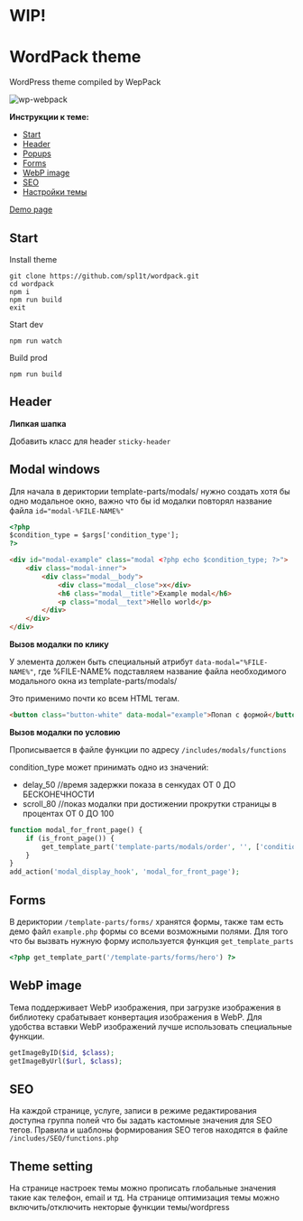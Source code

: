 # WIP!

#  WordPack theme
WordPress theme compiled by WepPack

![wp-webpack](https://github.com/spl1t/wp-webpack/blob/master/screenshot.png?raw=true)

**Инструкции к теме:**
* [Start](https://github.com/spl1t/wp-webpack#start)
* [Header](https://github.com/spl1t/wp-webpack#header)
* [Popups](https://github.com/spl1t/wp-webpack#modal-windows)
* [Forms](https://github.com/spl1t/wp-webpack#forms)
* [WebP image](https://github.com/spl1t/wp-webpack#webp-image)
* [SEO](https://github.com/spl1t/wp-webpack#seo)
* [Настройки темы](https://github.com/spl1t/wp-webpack#setting-theme)

[Demo page](https://github.com/spl1t/wp-webpack/blob/master/page-home.php)

## Start

Install theme
```text
git clone https://github.com/spl1t/wordpack.git
cd wordpack
npm i
npm run build
exit
```

Start dev
```
npm run watch
```

Build prod
```
npm run build
```

##  Header
**Липкая шапка**

Добавить класс для header `sticky-header`

##  Modal windows
Для начала в дериктории template-parts/modals/ нужно создать хотя бы одно модальное окно, важно что бы id модалки повторял название файла `id="modal-%FILE-NAME%"`
```html
<?php
$condition_type = $args['condition_type'];
?>

<div id="modal-example" class="modal <?php echo $condition_type; ?>">
    <div class="modal-inner">
        <div class="modal__body">
            <div class="modal__close">x</div>
            <h6 class="modal__title">Example modal</h6>
            <p class="modal__text">Hello world</p>
        </div>
    </div>
</div>
```
**Вызов модалки по клику**

У элемента должен быть специальный атрибут `data-modal="%FILE-NAME%"`, где %FILE-NAME% подставляем название файла необходимого модального окна из template-parts/modals/

Это применимо почти ко всем HTML тегам.
```html
<button class="button-white" data-modal="example">Попап с формой</button>
```

**Вызов модалки по условию**

Прописывается в файле функции по адресу `/includes/modals/functions`

condition_type может принимать одно из значений:
* delay_50 //время задержки показа в сенкудах ОТ 0 ДО БЕСКОНЕЧНОСТИ
* scroll_80 //показ модалки при достижении прокрутки страницы в процентах ОТ 0 ДО 100

```php
function modal_for_front_page() {
    if (is_front_page()) {
        get_template_part('template-parts/modals/order', '', ['condition_type' => 'delay_ВРЕМЯ_ЗАДЕРЖКИ_В_СЕКУНДАХ']);
    }
}
add_action('modal_display_hook', 'modal_for_front_page');
```

##  Forms
В дериктории `/template-parts/forms/` хранятся формы, также там есть демо файл `example.php` формы со всеми возможными полями.
Для того что бы вызвать нужную форму используется функция `get_template_parts`
```php
<?php get_template_part('/template-parts/forms/hero') ?>
```

##  WebP image
Тема поддерживает WebP изображения, при загрузке изображения в библиотеку срабатывает конвертация изображения в WebP.
Для удобства вставки WebP изображений лучше использовать специальные функции.
```php
getImageByID($id, $class);
getImageByUrl($url, $class);
```

##  SEO
На каждой странице, услуге, записи в режиме редактирования доступна группа полей что бы задать кастомные значения для SEO тегов.
Правила и шаблоны формирования SEO тегов находятся в файле `/includes/SEO/functions.php`

##  Theme setting
На странице настроек темы можно прописать глобальные значения такие как телефон, email и тд.
На странице оптимизация темы можно включить/отключить некторые функции темы/wordpress






